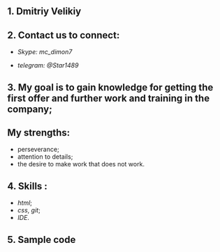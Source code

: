 ## 1. **Dmitriy Velikiy**

## 2. Contact us to connect:

- _Skype: mc_dimon7_

- _telegram: @Star1489_

## 3. My goal is to gain knowledge for getting the first offer and further work and training in the company;

## My strengths:

- perseverance;
- attention to details;
- the desire to make work that does not work.

## 4. Skills :

- _html_;
- _css_, _git_;
- _IDE_.

## 5. Sample code
